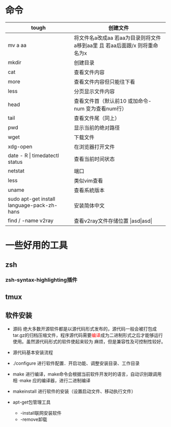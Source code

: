 # 命令

| tough                                       | 创建文件                                                     |
| ------------------------------------------- | ------------------------------------------------------------ |
| mv a aa                                     | 将文件名a改成aa   若aa为目录则将文件a移到aa里  且 若aa后面跟/x 则将重命名为x |
| mkdir                                       | 创建目录                                                     |
| cat                                         | 查看文件内容                                                 |
| more                                        | 查看文件内容但只能往下看                                     |
| less                                        | 分页显示文件内容                                             |
| head                                        | 查看文件首（默认前10 或加命令- num 变为查看num行）           |
| tail                                        | 查看文件尾（同上）                                           |
| pwd                                         | 显示当前的绝对路径                                           |
| wget                                        | 下载文件                                                     |
| xdg-open                                    | 在浏览器打开文件                                             |
| date - R  \| timedatectl status             | 查看当前时间状态                                             |
| netstat                                     | 端口                                                         |
| less                                        | 类似vim查看                                                  |
| uname                                       | 查看系統版本                                                 |
| sudo apt-get  install language-pack-zh-hans | 安装简体中文                                                 |
| find / -name v2ray                          | 查看v2ray文件存储位置  \|asd\|asd\|                          |

# 一些好用的工具

## zsh 

### **zsh-syntax-highlighting插件**

## tmux

## 软件安装

* 源码
  绝大多数开源软件都是以源代码形式发布的，源代码一般会被打包成tar.gz的归档压缩文件，程序源代码需要<font color=#FF0000 >编译</font>成为二进制形式之后才能够运行使用。虽然源代码形式的软件使起来较为 麻烦，但是兼容性及可控制性较好。
*  源代码基本安装流程 

  * ./configure			进行软件配置．开启功能、调整安装目录、工作目录 
  
  * make					进行编译，make命令会根据当前软件开发时的语言，自动识别跟调用相 ·make 应的编译器，进行二进制编译 
  
  * makeinstaIl				进行软件的安装（设置启动文件、移动执行文件） 
* apt-get包管理工具
  *  -install联网安装软件
  *  -remove卸载


